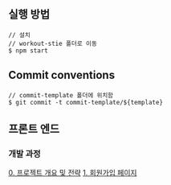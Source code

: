 ## 실행 방법
```shell
// 설치
// workout-stie 폴더로 이동
$ npm start
```

## Commit conventions
```shell
// commit-template 폴더에 위치함
$ git commit -t commit-template/${template}
```
## 프론트 엔드

### 개발 과정 
[0. 프로젝트 개요 및 전략](https://velog.io/@whow1101/0.-%ED%94%84%EB%A1%9C%EC%A0%9D%ED%8A%B8-%EA%B0%9C%EC%9A%94-%EB%B0%8F-%EC%A0%84%EB%9E%B5)
[1. 회원가입 페이지](https://velog.io/@whow1101/1.-%ED%9A%8C%EC%9B%90%EA%B0%80%EC%9E%85-%ED%8E%98%EC%9D%B4%EC%A7%80)
